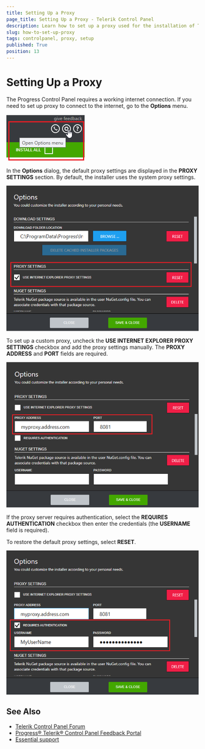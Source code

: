 ```yaml
---
title: Setting Up a Proxy
page_title: Setting Up a Proxy - Telerik Control Panel
description: Learn how to set up a proxy used for the installation of Telerik and Kendo UI tools when working with the Telerik Control Panel.
slug: how-to-set-up-proxy
tags: controlpanel, proxy, setup
published: True
position: 13 
---
```


# Setting Up a Proxy

The Progress Control Panel requires a working internet connection. If you need to set up proxy to connect to the internet, go to the **Options** menu.

![Options Menu](images/options-menu.png)

In the **Options** dialog, the default proxy settings are displayed in the **PROXY SETTINGS** section. By default, the installer uses the system proxy settings.

![Proxy Settings](images/proxy-settings.png)

To set up a custom proxy, uncheck the **USE INTERNET EXPLORER PROXY SETTINGS** checkbox and add the proxy settings manually. The **PROXY ADDRESS** and **PORT** fields are required.

![Proxy Address](images/proxy-address.png)

If the proxy server requires authentication, select the **REQUIRES AUTHENTICATION** checkbox then enter the credentials (the **USERNAME** field is required).

To restore the default proxy settings, select **RESET**.

![Proxy Authentication](images/proxy-authentication.png)

## See Also

* [Telerik Control Panel Forum](https://www.telerik.com/forums/telerik-control-panel)
* [Progress® Telerik® Control Panel Feedback Portal](https://feedback.telerik.com/controlpanel) 
* [Essential support](http://www.telerik.com/support) 
